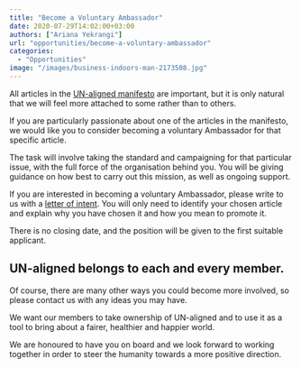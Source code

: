 ```yaml
---
title: "Become a Voluntary Ambassador"
date: 2020-07-29T14:02:00+03:00
authors: ["Ariana Yekrangi"]
url: "opportunities/become-a-voluntary-ambassador"
categories: 
  - "Opportunities"
image: "/images/business-indoors-man-2173508.jpg"
---
```


All articles in the [UN-aligned manifesto](https://un-aligned.org/our-manifesto/) are important, but it is only natural that we will feel more attached to some rather than to others.

If you are particularly passionate about one of the articles in the manifesto, we would like you to consider becoming a voluntary Ambassador for that specific article.

The task will involve taking the standard and campaigning for that particular issue, with the full force of the organisation behind you. You will be giving guidance on how best to carry out this mission, as well as ongoing support. 

If you are interested in becoming a voluntary Ambassador, please write to us with a [letter of intent](https://un-aligned.org/about/contact/register/). You will only need to identify your chosen article and explain why you have chosen it and how you mean to promote it.

There is no closing date, and the position will be given to the first suitable applicant.

## **UN-aligned belongs to each and every member.**

Of course, there are many other ways you could become more involved, so please contact us with any ideas you may have. 

We want our members to take ownership of UN-aligned and to use it as a tool to bring about a fairer, healthier and happier world.

We are honoured to have you on board and we look forward to working together in order to steer the humanity towards a more positive direction.
